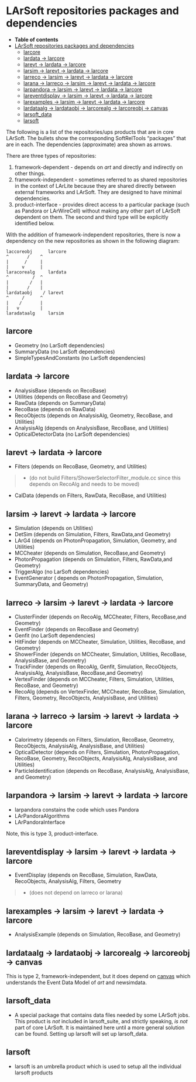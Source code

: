 LArSoft repositories packages and dependencies
==================================================================================================

-   **Table of contents**
-   [LArSoft repositories packages and dependencies](#LArSoft-repositories-packages-and-dependencies)
    -   [larcore](#larcore)
    -   [lardata -\> larcore](#lardata-gt-larcore)
    -   [larevt -\> lardata -\> larcore](#larevt-gt-lardata-gt-larcore)
    -   [larsim -\> larevt -\> lardata -\> larcore](#larsim-gt-larevt-gt-lardata-gt-larcore)
    -   [larreco -\> larsim -\> larevt -\> lardata -\> larcore](#larreco-gt-larsim-gt-larevt-gt-lardata-gt-larcore)
    -   [larana -\> larreco -\> larsim -\> larevt -\> lardata -\> larcore](#larana-gt-larreco-gt-larsim-gt-larevt-gt-lardata-gt-larcore)
    -   [larpandora -\> larsim -\> larevt -\> lardata -\> larcore](#larpandora-gt-larsim-gt-larevt-gt-lardata-gt-larcore)
    -   [lareventdisplay -\> larsim -\> larevt -\> lardata -\> larcore](#lareventdisplay-gt-larsim-gt-larevt-gt-lardata-gt-larcore)
    -   [larexamples -\> larsim -\> larevt -\> lardata -\> larcore](#larexamples-gt-larsim-gt-larevt-gt-lardata-gt-larcore)
    -   [lardataalg -\> lardataobj -\> larcorealg -\> larcoreobj -\> canvas](#lardataalg-gt-lardataobj-gt-larcorealg-gt-larcoreobj-gt-canvas)
    -   [larsoft_data](#larsoft_data)
    -   [larsoft](#larsoft)

The following is a list of the repositories/ups products that are in core LArSoft. The bullets show the corresponding SoftRelTools “packages” that are in each. The dependencies (approximate) area shown as arrows.

There are three types of repositories:

1.  framework-dependent - depends on *art* and directly and indirectly on other things.
2.  framework-independent - sometimes referred to as shared repositories in the context of LArLite because they are shared directly between external frameworks and LArSoft. They are designed to have minimal dependencies.
3.  product-interface - provides direct access to a particular package (such as Pandora or LArWireCell) without making any other part of LArSoft dependent on them.
    The second and third type will be explicitly identified below.

With the addition of framework-independent repositories, there is now a dependency on the new repositories as shown in the following diagram:


    laccoreobj      larcore
    ^       /    ^
    |      /     |
    |     v      |
    laracorealg     lardata
    ^         /  ^
    |        /   |
    |       /    |
    lardataobj    / larevt
    ^     /      ^
    |    /       |
    |   v        |
    laradataalg     larsim

larcore
--------------------

-   Geometry (no LarSoft dependencies)
-   SummaryData (no LarSoft dependencies)
-   SimpleTypesAndConstants (no LarSoft dependencies)

lardata -\> larcore
-------------------------------------------

-   AnalysisBase (depends on RecoBase)
-   Utilities (depends on RecoBase and Geometry)
-   RawData (depends on SummaryData)
-   RecoBase (depends on RawData)
-   RecoObjects (depends on AnalysisAlg, Geometry, RecoBase, and Utilities)
-   AnalysisAlg (depends on AnalysisBase, RecoBase, and Utilities)
-   OpticalDetectorData (no LarSoft dependencies)

larevt -\> lardata -\> larcore
----------------------------------------------------------------

-   Filters (depends on RecoBase, Geometry, and Utilities)

> -   (do not build Filters/ShowerSelectorFilter_module.cc since this depends on RecoAlg and needs to be moved)

-   CalData (depends on Filters, RawData, RecoBase, and Utilities)

larsim -\> larevt -\> lardata -\> larcore
-------------------------------------------------------------------------------------

-   Simulation (depends on Utilities)
-   DetSim (depends on Simulation, Filters, RawData,and Geometry)
-   LArG4 (depends on PhotonPropagation, Simulation, Geometry, and Utilities)
-   MCCheater (depends on Simulation, RecoBase,and Geometry)
-   PhotonPropagation (depends on Simulation, Filters, RawData,and Geometry)
-   TriggerAlgo (no LarSoft dependencies)
-   EventGenerator ( depends on PhotonPropagation, Simulation, SummaryData, and Geometry)

larreco -\> larsim -\> larevt -\> lardata -\> larcore
------------------------------------------------------------------------------------------------------------

-   ClusterFinder (depends on RecoAlg, MCCheater, Filters, RecoBase,and Geometry)
-   EventFinder (depends on RecoBase and Geometry)
-   Genfit (no LarSoft dependencies)
-   HitFinder (depends on MCCheater, Simulation, Utilities, RecoBase, and Geometry)
-   ShowerFinder (depends on MCCheater, Simulation, Utilities, RecoBase, AnalysisBase, and Geometry)
-   TrackFinder (depends on RecoAlg, Genfit, Simulation, RecoObjects, AnalysisAlg, AnalysisBase, RecoBase,and Geometry)
-   VertexFinder (depends on MCCheater, Filters, Simulation, Utilities, RecoBase, and Geometry)
-   RecoAlg (depends on VertexFinder, MCCheater, RecoBase, Simulation, Filters, Geometry, RecoObjects, AnalysisBase, and Utilities)

larana -\> larreco -\> larsim -\> larevt -\> lardata -\> larcore
---------------------------------------------------------------------------------------------------------------------------------

-   Calorimetry (depends on Filters, Simulation, RecoBase, Geometry, RecoObjects, AnalysisAlg, AnalysisBase, and Utilities)
-   OpticalDetector (depends on Filters, Simulation, PhotonPropagation, RecoBase, Geometry, RecoObjects, AnalysisAlg, AnalysisBase, and Utilities)
-   ParticleIdentification (depends on RecoBase, AnalysisAlg, AnalysisBase, and Geometry)

larpandora -\> larsim -\> larevt -\> lardata -\> larcore
------------------------------------------------------------------------------------------------------------------

-   larpandora constains the code which uses Pandora
-   LArPandoraAlgorithms
-   LArPandoraInterface

Note, this is type 3, product-interface.

lareventdisplay -\> larsim -\> larevt -\> lardata -\> larcore
----------------------------------------------------------------------------------------------------------------------------

-   EventDisplay (depends on RecoBase, Simulation, RawData, RecoObjects, AnalysisAlg, Filters, Geometry

> -   (does not depend on larreco or larana)

larexamples -\> larsim -\> larevt -\> lardata -\> larcore
--------------------------------------------------------------------------------------------------------------------

-   AnalysisExample (depends on Simulation, RecoBase, and Geometry)

lardataalg -\> lardataobj -\> larcorealg -\> larcoreobj -\> canvas
--------------------------------------------------------------------------------------------------------------------------------------

This is type 2, framework-independent, but it does depend on [canvas](https://cdcvs.fnal.gov/redmine/projects/canvas/wiki) which understands the Event Data Model of *art* and newsimdata.

larsoft_data
-------------------------------

-   A special package that contains data files needed by some LArSoft jobs. This product is *not*
     included in larsoft_suite, and strictly speaking, *is not* part of core LArSoft. It is maintained
     here until a more general solution can be found. Setting up larsoft will set up larsoft_data.

larsoft
--------------------

-   larsoft is an umbrella product which is used to setup all the individual larsoft products
